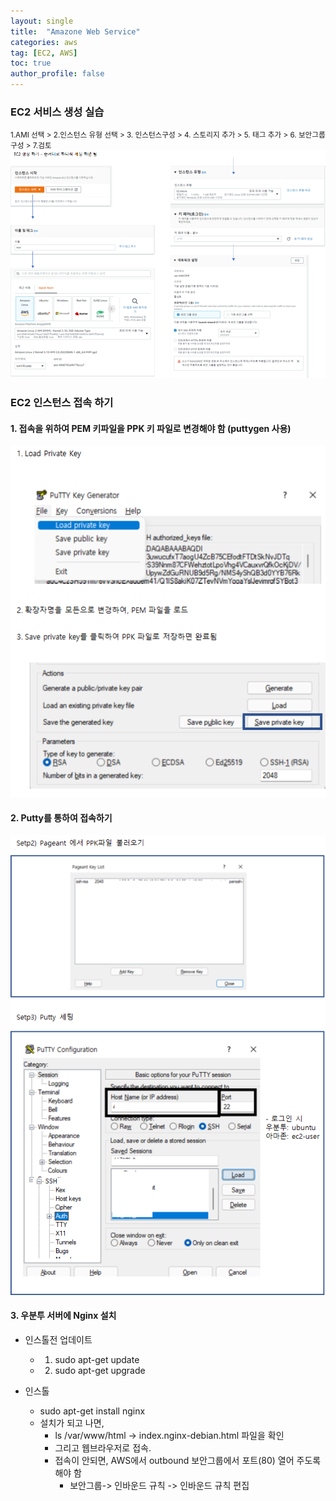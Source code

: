 ```yaml
---
layout: single
title:  "Amazone Web Service"
categories: aws
tag: [EC2, AWS]
toc: true
author_profile: false
---
```


### EC2 서비스 생성 실습

<small> 1.AMI 선택 > 2.인스턴스 유형 선택 > 3. 인스턴스구성 > 4. 스토리지 추가 > 5. 태그 추가 > 6. 보안그룹구성 > 7.검토</small>
<img src="../../images/2022-07-18-aws-ex1/pic-1.png"> 

### EC2 인스턴스 접속 하기

#### 1. 접속을 위하여 PEM 키파일을 PPK 키 파일로 변경해야 함 (puttygen 사용)

<img src="../../images/2022-07-18-aws-ex1/pic-2.png"> 


#### 2. Putty를 통하여 접속하기

<img src="../../images/2022-07-18-aws-ex1/pic-3.png"> 

#### 3. 우분투 서버에 Nginx 설치
* 인스톨전 업데이트
  * 1. sudo apt-get update
  * 2. sudo apt-get upgrade

* 인스톨
  * sudo apt-get install nginx
  * 설치가 되고 나면,
    * ls /var/www/html -> index.nginx-debian.html 파일을 확인
    * 그리고 웹브라우저로 접속.
    * 접속이 안되면, AWS에서 outbound 보안그룹에서 포트(80) 열어 주도록 해야 함
      * 보안그룹-> 인바운드 규칙 -> 인바운드 규칙 편집